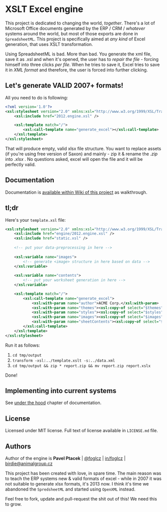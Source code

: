XSLT Excel engine
=================
This project is dedicated to changing the world, *together*. There's a lot of Microsoft Office documents generated by the ERP / CRM / *whatever* systems around the world, but most of those exports are done in `SpreadsheetML`. This project is specifically aimed at *any kind* of Excel generation, that uses XSLT transformation.

Using SpreadsheetML is bad. More than bad. You generate the xml file, save it as .xsl and when it's opened, the user has to *repair the file* - forcing himself into three clicks *per file*. When he tries to save it, Excel tries to save it in *XML format* and therefore, the user is forced into further clicking.

Let's generate VALID 2007+ formats!
-----------------------------------
All you need to do is following:
```xml
<?xml version='1.0'?>
<xsl:stylesheet version="2.0" xmlns:xsl="http://www.w3.org/1999/XSL/Transform">
    <xsl:include href="2012.engine.xsl" />

    <xsl:template match="/">
        <xsl:call-template name="generate_excel"></xsl:call-template>
    </xsl:template>
</xsl:stylesheet>
```

That will produce empty, valid xlsx file structure. You want to replace assets (if you're using free version of Saxon) and mainly - zip it & rename the *.zip* into *.xlsx* . No questions asked, excel will open the file and it will be perfectly valid.

Documentation
-------------
Documentation is [available within Wiki of this project](https://github.com/foglcz/xsl-excel-engine/wiki) as walkthrough.

tl;dr
-----
Here's your `template.xsl` file:
```xml
<xsl:stylesheet version="2.0" xmlns:xsl="http://www.w3.org/1999/XSL/Transform">
    <xsl:include href="engine/2012.engine.xsl" />
    <xsl:include href="static.xsl" />
    
    <!-- put your data-preprocessing in here -->
    
    <xsl:variable name="images">
        <!-- generate <image> structure in here based on data -->
    </xsl:variable>
    
    <xsl:variable name="contents">
        <!-- put your worksheet generation in here -->
    </xsl:variable>

    <xsl:template match="/">
        <xsl:call-template name="generate_excel">
            <xsl:with-param name="author">ACME Corp.</xsl:with-param>
            <xsl:with-param name="themes"><xsl:copy-of select="$themes" /></xsl:with-param>
            <xsl:with-param name="styles"><xsl:copy-of select="$styles" /></xsl:with-param>
            <xsl:with-param name="images"><xsl:copy-of select="$images" /></xsl:with-param>
            <xsl:with-param name="sheetContents"><xsl:copy-of select="$contents" /></xsl:with-param>
        </xsl:call-template>
    </xsl:template>
</xsl:stylesheet>
```

Run it as follows:

1. `cd tmp/output`
2. `transform -xsl:../template.xslt -s:../data.xml`
3. `cd tmp/output && zip * report.zip && mv report.zip report.xslx`

Done!

Implementing into current systems
---------------------------------
See [under the hood](https://github.com/foglcz/xsl-excel-engine/wiki/Under-the-hood#implementation-into-existing-systems) chapter of documentation.

License
-------
Licensed under MIT license. Full text of license available in `LICENSE.md` file.

Authors
-------
Author of the engine is **Pavel Ptacek** | [@foglcz](https://twitter.com/foglcz) | [in/foglcz](http://www.linkedin.com/in/foglcz) | [birdie@animalgroup.cz](mailto:birdie@animalgroup.cz)

This project has been created with love, in spare time. The main reason was to teach the ERP systems new & valid formats of excel - while in 2007 it was not suitable to generate xlsx formats, it's 2013 now. I think it's time we abandoned the `SpredsheetML` and started using `OpenXML` instead.

Feel free to fork, update and pull-request the shit out of this! We need this to grow.